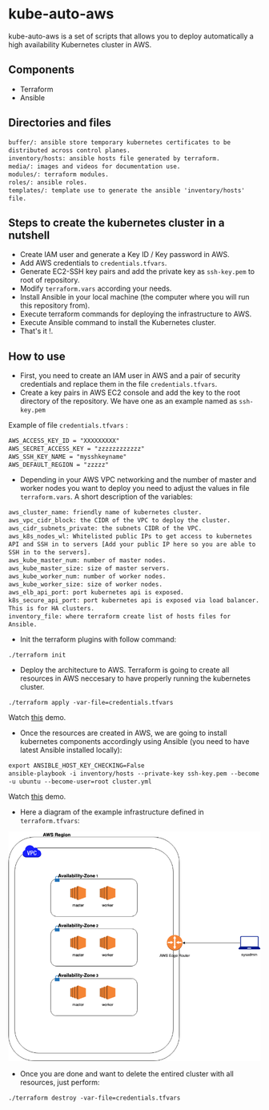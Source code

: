 # kube-auto-aws
kube-auto-aws is a set of scripts that allows you to deploy automatically a high availability Kubernetes cluster in AWS.

## Components
  - Terraform
  - Ansible

## Directories and files
```
buffer/: ansible store temporary kubernetes certificates to be distributed across control planes.
inventory/hosts: ansible hosts file generated by terraform.
media/: images and videos for documentation use.
modules/: terraform modules.
roles/: ansible roles.
templates/: template use to generate the ansible 'inventory/hosts' file.
```

## Steps to create the kubernetes cluster in a nutshell
- Create IAM user and generate a Key ID / Key password in AWS.
- Add AWS credentials to `credentials.tfvars`.
- Generate EC2-SSH key pairs and add the private key as `ssh-key.pem` to root of repository.
- Modify `terraform.vars` according your needs.
- Install Ansible in your local machine (the computer where you will run this repository from).
- Execute terraform commands for deploying the infrastructure to AWS.
- Execute Ansible command to install the Kubernetes cluster.
- That's it !.

## How to use

  - First, you need to create an IAM user in AWS and a pair of security credentials and replace them in the file `credentials.tfvars`.
  - Create a key pairs in AWS EC2 console and add the key to the root directory of the repository. We have one as an example named as `ssh-key.pem`
  
Example of file `credentials.tfvars` :
  ```
AWS_ACCESS_KEY_ID = "XXXXXXXXX"
AWS_SECRET_ACCESS_KEY = "zzzzzzzzzzzz"
AWS_SSH_KEY_NAME = "mysshkeyname"
AWS_DEFAULT_REGION = "zzzzz"
  ```
  - Depending in your AWS VPC networking and the number of master and worker nodes you want to deploy you need to adjust the values in file `terraform.vars`. A short description of the variables:
  
  ```
aws_cluster_name: friendly name of kubernetes cluster.
aws_vpc_cidr_block: the CIDR of the VPC to deploy the cluster.
aws_cidr_subnets_private: the subnets CIDR of the VPC.
aws_k8s_nodes_wl: Whitelisted public IPs to get access to kubernetes API and SSH in to servers [Add your public IP here so you are able to SSH in to the servers].
aws_kube_master_num: number of master nodes.
aws_kube_master_size: size of master servers.
aws_kube_worker_num: number of worker nodes.
aws_kube_worker_size: size of worker nodes.
aws_elb_api_port: port kubernetes api is exposed.
k8s_secure_api_port: port kubernetes api is exposed via load balancer. This is for HA clusters.
inventory_file: where terraform create list of hosts files for Ansible.
  ```
 
  - Init the terraform plugins with follow command:
 
 ```
 ./terraform init
 ```
  - Deploy the architecture to AWS. Terraform is going to create all resources in AWS neccesary to have properly running the kubernetes cluster.
 ```
./terraform apply -var-file=credentials.tfvars
 ```

Watch [this](https://asciinema.org/a/7iWFYggeZaexa6KQcfhBjOWtC) demo.

- Once the resources are created in AWS, we are going to install kubernetes components accordingly using Ansible (you need to have latest Ansible installed locally):
```
export ANSIBLE_HOST_KEY_CHECKING=False
ansible-playbook -i inventory/hosts --private-key ssh-key.pem --become -u ubuntu --become-user=root cluster.yml
```
Watch [this](https://asciinema.org/a/XYiS0h3S8Xrvdu4kWTV0L5GST) demo.

- Here a diagram of the example infrastructure defined in `terraform.tfvars`:

![Alt text](/media/k8s-ha-example.png?raw=true "Example Kubernetes cluster")

- Once you are done and want to delete the entired cluster with all resources, just perform:
```
./terraform destroy -var-file=credentials.tfvars
```